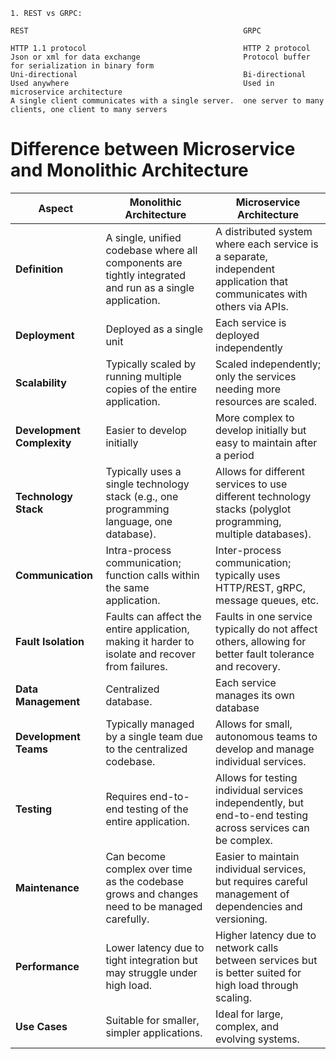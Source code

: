     1. REST vs GRPC:
    
    REST	                                            GRPC
        
    HTTP 1.1 protocol	                                HTTP 2 protocol
    Json or xml for data exchange	                    Protocol buffer for serialization in binary form
    Uni-directional	                                    Bi-directional
    Used anywhere	                                    Used in microservice architecture
    A single client communicates with a single server.	one server to many clients, one client to many servers
        
    

# Difference between Microservice and Monolithic Architecture



| **Aspect**              | **Monolithic Architecture**                                                                                  | **Microservice Architecture**                                                                                          |
|--------------------------|--------------------------------------------------------------------------------------------------------------|------------------------------------------------------------------------------------------------------------------------|
| **Definition**           | A single, unified codebase where all components are tightly integrated and run as a single application.       | A distributed system where each service is a separate, independent application that communicates with others via APIs. |
| **Deployment**           | Deployed as a single unit                                                                                   | Each service is deployed independently                                                                                 |
| **Scalability**          | Typically scaled by running multiple copies of the entire application.                                       | Scaled independently; only the services needing more resources are scaled.                                             |
| **Development Complexity** | Easier to develop initially                                                                                 | More complex to develop initially but easy to maintain after a period                                                   |
| **Technology Stack**     | Typically uses a single technology stack (e.g., one programming language, one database).                     | Allows for different services to use different technology stacks (polyglot programming, multiple databases).           |
| **Communication**        | Intra-process communication; function calls within the same application.                                     | Inter-process communication; typically uses HTTP/REST, gRPC, message queues, etc.                                      |
| **Fault Isolation**      | Faults can affect the entire application, making it harder to isolate and recover from failures.              | Faults in one service typically do not affect others, allowing for better fault tolerance and recovery.                 |
| **Data Management**      | Centralized database.                                                                                        | Each service manages its own database                                                                                   |
| **Development Teams**    | Typically managed by a single team due to the centralized codebase.                                          | Allows for small, autonomous teams to develop and manage individual services.                                           |
| **Testing**              | Requires end-to-end testing of the entire application.                                                       | Allows for testing individual services independently, but end-to-end testing across services can be complex.            |
| **Maintenance**          | Can become complex over time as the codebase grows and changes need to be managed carefully.                 | Easier to maintain individual services, but requires careful management of dependencies and versioning.                 |
| **Performance**          | Lower latency due to tight integration but may struggle under high load.                                     | Higher latency due to network calls between services but is better suited for high load through scaling.                |
| **Use Cases**            | Suitable for smaller, simpler applications.                                                                  | Ideal for large, complex, and evolving systems.                                                                         |
